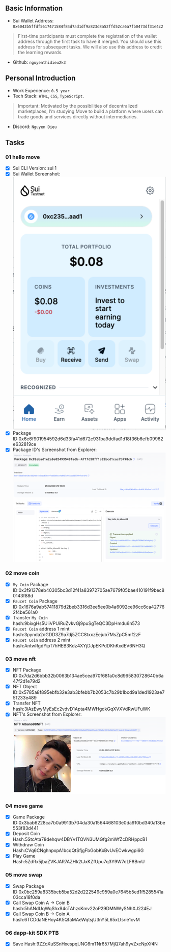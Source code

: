 ## Basic Information
- Sui Wallet Address: `0x6043b5ffdf5617471584f84d7ad1df9a823d8a52ffd52ca6a7fb0473df31e4c2`
> First-time participants must complete the registration of the wallet address through the first task to have it merged. You should use this address for subsequent tasks. We will also use this address to credit the learning rewards.
- Github: `nguyenthidieu2k3`

## Personal Introduction
- Work Experience: `0.5 year`
- Tech Stack: `HTML`, `CSS`, `TypeScript`.
> Important: Motivated by the possibilities of decentralized marketplaces, I’m studying Move to build a platform where users can trade goods and services directly without intermediaries.
- Discord: `Nguyen Dieu`

## Tasks

### 01 hello move
- [x] Sui CLI Version: sui 1
- [x] Sui Wallet Screenshot: ![](images/sui_wallet.png)
- [x] Package ID:0x6e6f901954592d6d33fa41d672c931ba9ddfad1d18f36b6efb09962e632819ce
- [x] Package ID's Screenshot from Explorer: ![](images/packageid.png)

### 02 move coin
- [x] `My Coin` Package ID:0x3f91378eb40305bc3d12f41a83972705ae7679f05bae410191f9bec80143f88d
- [x] `Faucet Coin` Package ID:0x1676a9ab57411879d2beb3316d3ee5ee0b4a6092ce96cc6ca427762f4be561a0
- [x] Transfer `My Coin` hash:9bixgHs5UiiVPUiRuZvkvGj9puSgTeQC3DpHmdu6n573
- [x] `Faucet Coin` address 1 mint hash:3pynda2dGDD3Z9a7dj5ZCC8txxzEejub7MsZpC5mf2zF
- [x] `Faucet Coin` address 2 mint hash:AntwRgdYipT7hHEB3Kdz4XYjDJpEKPdDKhKxdEV6NH3Q

### 03 move nft
- [x] NFT Package ID:0x7da2d6bbb32b0063b134ae5cea970f681a0c8d965830728640b6a47f2d1e79d2
- [x] NFT Object ID:0x5785a8f895ebfb32e3ab3bfebb7b2053c7b29b1bcd9a1ded1923ae751233e489
- [x] Transfer NFT hash:3iAzEwyMyEsEc2vdvD1Apta4MWHgdkGqXVXVdRwUFuWK
- [x] NFT's Screenshot from Explorer: ![](images/nft.png)

### 04 move game
- [x] Game Package ID:0x3bab6228ca7b0a9913b704da30a1564468103e0da910bd340a13be553f83d441
- [x] Deposit Coin Hash:5StcAta78dehqw4DBYv1TQVN3UMGfg2mWfZcDRHppcB1
- [x] Withdraw Coin Hash:CVq6CNghnpxpA1bcqQtSfjgFbGobKxBvUvECwkwgpi6G
- [x] Play Game Hash:5ZdRx5jbaZVKJAR7AZHk2tJxKZfUpu7q3Y9W7dLF8BmU

### 05 move swap
- [x] Swap Package ID:0x0bc259a8335beb5ba52d2d222549c959a0e7645b5ed1f5285541a03cca18f0da
- [x] Call Swap Coin A -> Coin B hash:5hANdUqWqShx94cTAhzsKmv22oP29DMNWySNhXJ224EJ
- [x] Call Swap Coin B -> Coin A hash:6TCDdaNEHoy4K5QfaMAeWqtsjU3nY5L65xLtsrie1cvM

### 06 dapp-kit SDK PTB
- [x] Save Hash:9ZZoXuSSnHxespqUNG6mTNr657MjQ7ah9yvZxcNpXf4N
